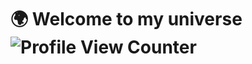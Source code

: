 # 🌍 Welcome to my universe         ![Profile View Counter](https://komarev.com/ghpvc/?username=lepremieraxel)
